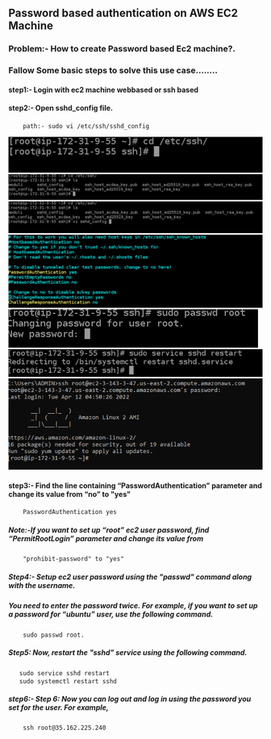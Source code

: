 ## Password based authentication  on AWS EC2 Machine
### Problem:- How to create Password based Ec2 machine?.
### Fallow Some basic steps to solve this use case........
#### step1:- Login with ec2 machine webbased or ssh based
#### step2:- Open sshd_config file.
        path:- sudo vi /etc/ssh/sshd_config
![ssh location](https://github.com/imneeteeshyadav98/365DaysDevopsChallenge/blob/main/Images/Day02/1.png)
![ssh location](https://github.com/imneeteeshyadav98/365DaysDevopsChallenge/blob/main/Images/Day02/2.png)
![ssh location](https://github.com/imneeteeshyadav98/365DaysDevopsChallenge/blob/main/Images/Day02/3.png)
![ssh location](https://github.com/imneeteeshyadav98/365DaysDevopsChallenge/blob/main/Images/Day02/4.png)
![ssh location](https://github.com/imneeteeshyadav98/365DaysDevopsChallenge/blob/main/Images/Day02/5.png)
![ssh location](https://github.com/imneeteeshyadav98/365DaysDevopsChallenge/blob/main/Images/Day02/6.png)
![ssh location](https://github.com/imneeteeshyadav98/365DaysDevopsChallenge/blob/main/Images/Day02/7.png)
#### step3:- Find the line containing “PasswordAuthentication” parameter and change its value from “no” to "yes"
        PasswordAuthentication yes
##### Note:-If you want to set up “root” ec2 user password, find  “PermitRootLogin” parameter and change its value from 
        "prohibit-password" to "yes"
##### Step4:- Setup ec2 user password using the "passwd" command along with the username.
##### You need to enter the password twice. For example, if you want to set up a password for “ubuntu” user, use the following command.
        sudo passwd root.
##### Step5: Now, restart the "sshd" service using the following command.
       sudo service sshd restart
       sudo systemctl restart sshd
##### step6:- Step 6: Now you can log out and log in using the password you set for the user. For example,
        ssh root@35.162.225.240
